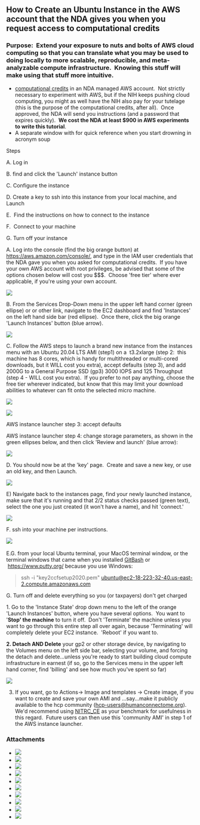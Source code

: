 ## How to Create an Ubuntu Instance in the AWS account that the NDA gives you when you request access to computational credits

### Purpose:  Extend your exposure to nuts and bolts of AWS cloud computing so that you can translate what you may be used to doing locally to more scalable, reproducible, and meta-analyzable compute infrastructure.  Knowing this stuff will make using that stuff more intuitive.

* [computational credits](https://nda.nih.gov/get/computational-credits.html) in an NDA managed AWS account.  Not strictly necessary to experiment with AWS, but if the NIH keeps pushing cloud computing, you might as well have the NIH also pay for your tutelage (this is the purpose of the computational credits, after all).  Once approved, the NDA will send you instructions (and a password that expires quickly).  **We cost the NDA at least $900 in AWS experiments to write this tutorial**.
* A separate window with  for quick reference when you start drowning in acronym soup

  


Steps

A. Log in

B. find and click the 'Launch' instance button

C. Configure the instance

D. Create a key to ssh into this instance from your local machine, and Launch

E.  Find the instructions on how to connect to the instance

F.  Connect to your machine

G. Turn off your instance

  


A. Log into the console (find the big orange button) at <https://aws.amazon.com/console/>, and type in the IAM user credentials that the NDA gave you when you asked for computational credits.  If you have your own AWS account with root privileges, be advised that some of the options chosen below will cost you $$$.  Choose 'free tier' where ever applicable, if you're using your own account.  

 ![](./assets/image2021-2-9_14-27-32.png) 

B. From the Services Drop-Down menu in the upper left hand corner (green ellipse) or or other link, navigate to the EC2 dashboard and find 'Instances' on the left hand side bar (red ellipse).  Once there, click the big orange 'Launch Instances' button (blue arrow).  

 ![](./assets/image2021-2-9_14-36-42.png) 

  


C. Follow the AWS steps to launch a brand new instance from the instances menu with an Ubuntu 20.04 LTS AMI (step1) on a  t3.2xlarge (step 2:  this machine has 8 cores, which is handy for multithreaded or multi-cored downloads, but it WILL cost you extra), accept defaults (step 3), and add 2000G to a General Purpose SSD (gp3) 3000 IOPS and 125 Throughput (step 4 - WILL cost you extra).  If you prefer to not pay anything, choose the free tier wherever indicated, but know that this may limit your download abilities to whatever can fit onto the selected micro machine.  

 ![](./assets/image2021-2-9_14-44-13.png) 

 ![](./assets/image2021-2-9_14-45-11.png) 

AWS instance launcher step 3: accept defaults

AWS instance launcher step 4: change storage parameters, as shown in the green ellipses below, and then click 'Review and launch' (blue arrow):

 ![](./assets/image2021-2-9_14-48-3.png) 

  


D. You should now be at the 'key' page.  Create and save a new key, or use an old key, and then Launch.  

 ![](./assets/image2021-2-9_14-50-49.png) 

E) Navigate back to the instances page, find your newly launched instance, make sure that it's running and that 2/2 status checks passed (green text), select the one you just created (it won't have a name), and hit 'connect.'  

 ![](./assets/image2021-2-9_15-24-33.png) 

F. ssh into your machine per instructions. 

 ![](./assets/image2021-2-9_15-22-11.png)  

E.G. from your local Ubuntu terminal, your MacOS terminal window, or the terminal windows that came when you installed [GitBash](https://gitforwindows.org/) or  <https://www.putty.org/> because you use Windows:

> ssh -i "key2ccfsetup2020.pem" [ubuntu@ec2-18-223-32-40.us-east-2.compute.amazonaws.com](mailto:ubuntu@ec2-18-223-32-40.us-east-2.compute.amazonaws.com)

  


G. Turn off and delete everything so you (or taxpayers) don't get charged

1. Go to the 'Instance State' drop down menu to the left of the orange 'Launch Instances' button, where you have several options.  You want to '**Stop' the machine** to turn it off.  Don't 'Terminate' the machine unless you want to go through this entire step all over again, because 'Terminating' will completely delete your EC2 instance.  'Reboot' if you want to.  

**2. Detach AND Delete** your gp2 or other storage device, by navigating to the Volumes menu on the left side bar, selecting your volume, and forcing the detach and delete...unless you're ready to start building cloud compute infrastructure in earnest (if so, go to the Services menu in the upper left hand corner, find 'billing' and see how much you've spent so far)

 ![](./assets/image2021-2-12_16-52-48.png) 

  


3. If you want, go to Actions→ Image and templates → Create image, if you want to create and save your own AMI and ...say...make it publicly available to the hcp community ([hcp-users@humanconnectome.org](mailto:hcp-users@humanconnectome.org)).  We'd recommend using [NITRC\_CE](https://www.nitrc.org/projects/nitrc_es/) as your benchmark for usefulness in this regard.  Future users can then use this 'community AMI' in step 1 of the AWS instance launcher.  

  




### Attachments

- ![](./assets/image2021-2-12_16-52-48.png)
- ![](./assets/image2021-2-12_16-48-33.png)
- ![](./assets/image2021-2-9_15-22-11.png)
- ![](./assets/image2021-2-9_15-24-33.png)
- ![](./assets/image2021-2-9_14-50-49.png)
- ![](./assets/image2021-2-9_14-48-3.png)
- ![](./assets/image2021-2-9_14-45-11.png)
- ![](./assets/image2021-2-9_14-44-13.png)
- ![](./assets/image2021-2-9_14-36-42.png)
- ![](./assets/image2021-2-9_14-27-32.png)
